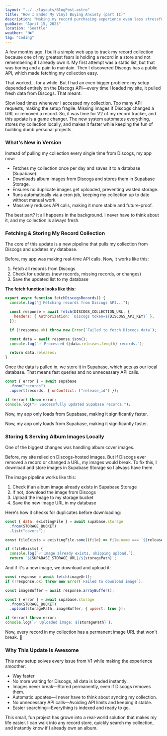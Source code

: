 ```yaml
---
layout: "../../layouts/BlogPost.astro"
title: "How I Ended My Vinyl Buying Anxiety (part II)"
description: "Making my record purchasing experience even less stressful."
pubDate: "April 15, 2025"
location: "Seattle"
weather: "🌤️"
tag: "Coding"
---
```


A few months ago, I built a simple web app to track my record collection because one of my greatest fears is holding a record in a store and not remembering if I already own it. My first attempt was a static list, but that was boring and a pain to maintain. Then I discovered Discogs has a public API, which made fetching my collection easy.

That worked… for a while. But I had an even bigger problem: my setup depended entirely on the Discogs API—every time I loaded my site, it pulled fresh data from Discogs. That meant:

Slow load times whenever I accessed my collection.
Too many API requests, making the setup fragile.
Missing images if Discogs changed a URL or removed a record.
So, it was time for V2 of my record tracker, and this update is a game changer. The new system automates everything, stores my collection locally, and makes it faster while keeping the fun of building dumb personal projects.

### What's New in Version

Instead of pulling my collection every single time from Discogs, my app now:

- Fetches my collection once per day and saves it to a database (Supabase).
- Downloads album images from Discogs and stores them in Supabase Storage.
- Ensures no duplicate images get uploaded, preventing wasted storage.
- Runs automatically via a cron job, keeping my collection up to date without manual work.
- Massively reduces API calls, making it more stable and future-proof.

The best part? It all happens in the background. I never have to think about it, and my collection is always fresh.

### Fetching & Storing My Record Collection

The core of this update is a new pipeline that pulls my collection from Discogs and updates my database.

Before, my app was making real-time API calls. Now, it works like this:

1. Fetch all records from Discogs
2. Check for updates (new records, missing records, or changes)
3. Save the updated list to my database

**The fetch function looks like this:**

```javascript
export async function fetchDiscogsRecords() {
  console.log("📡 Fetching records from Discogs API...");

  const response = await fetch(DISCOGS_COLLECTION_URL, {
    headers: { Authorization: `Discogs token=${DISCOGS_API_KEY}` },
  });

  if (!response.ok) throw new Error(`Failed to fetch Discogs data`);

  const data = await response.json();
  console.log(`✅ Processed ${data.releases.length} records.`);

  return data.releases;
}
```

Once the data is pulled in, we store it in Supabase, which acts as our local database. That means fast queries and no unnecessary API calls.

```javascript
const { error } = await supabase
  .from("records")
  .upsert(records, { onConflict: ["release_id"] });

if (error) throw error;
console.log("✅ Successfully updated Supabase records.");
```

Now, my app only loads from Supabase, making it significantly faster.

Now, my app only loads from Supabase, making it significantly faster.

### Storing & Serving Album Images Locally

One of the biggest changes was handling album cover images.

Before, my site relied on Discogs-hosted images. But if Discogs ever removed a record or changed a URL, my images would break. To fix this, I download and store images in Supabase Storage so I always have them.

The image pipeline works like this:

1. Check if an album image already exists in Supabase Storage
2. If not, download the image from Discogs
3. Upload the image to my storage bucket
4. Save the new image URL in my database

Here's how it checks for duplicates before downloading:

```javascript
const { data: existingFile } = await supabase.storage
  .from(STORAGE_BUCKET)
  .list("covers");

const fileExists = existingFile.some((file) => file.name === `${releaseId}.jpg`);

if (fileExists) {
  console.log(`✅ Image already exists, skipping upload.`);
  return `${SUPABASE_STORAGE_URL}/${storagePath}`;
```

And if it's a new image, we download and upload it:

```javascript
const response = await fetch(imageUrl);
if (!response.ok) throw new Error(`Failed to download image`);

const imageBuffer = await response.arrayBuffer();

const { error } = await supabase.storage
  .from(STORAGE_BUCKET)
  .upload(storagePath, imageBuffer, { upsert: true });

if (error) throw error;
console.log(`✅ Uploaded image: ${storagePath}`);
```

Now, every record in my collection has a permanent image URL that won't break. 🎉

### Why This Update Is Awesome

This new setup solves every issue from V1 while making the experience smoother:

- Way faster
- No more waiting for Discogs, all data is loaded instantly.
- Images never break—Stored permanently, even if Discogs removes them.
- Automatic updates—I never have to think about syncing my collection.
- No unnecessary API calls—Avoiding API limits and keeping it stable.
- Easier searching—Everything is indexed and ready to go.

This small, fun project has grown into a real-world solution that makes my life easier. I can walk into any record store, quickly search my collection, and instantly know if I already own an album.

